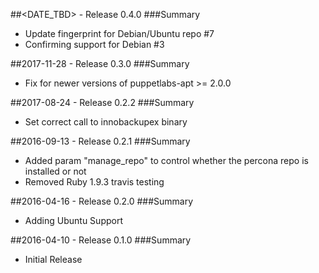 ##<DATE_TBD> - Release 0.4.0
###Summary
 - Update fingerprint for Debian/Ubuntu repo #7
 - Confirming support for Debian #3

##2017-11-28 - Release 0.3.0
###Summary
 - Fix for newer versions of puppetlabs-apt >= 2.0.0

##2017-08-24 - Release 0.2.2
###Summary
 - Set correct call to innobackupex binary

##2016-09-13 - Release 0.2.1
###Summary
 - Added param "manage_repo" to control whether the percona repo is installed or not
 - Removed Ruby 1.9.3 travis testing

##2016-04-16 - Release 0.2.0
###Summary
 - Adding Ubuntu Support

##2016-04-10 - Release 0.1.0
###Summary
 - Initial Release
